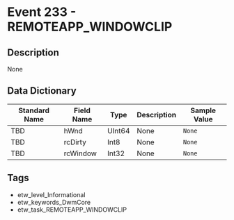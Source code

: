 # Event 233 - REMOTEAPP_WINDOWCLIP

## Description
None

## Data Dictionary
|Standard Name|Field Name|Type|Description|Sample Value|
|---|---|---|---|---|
|TBD|hWnd|UInt64|None|`None`|
|TBD|rcDirty|Int8|None|`None`|
|TBD|rcWindow|Int32|None|`None`|

## Tags
* etw_level_Informational
* etw_keywords_DwmCore
* etw_task_REMOTEAPP_WINDOWCLIP